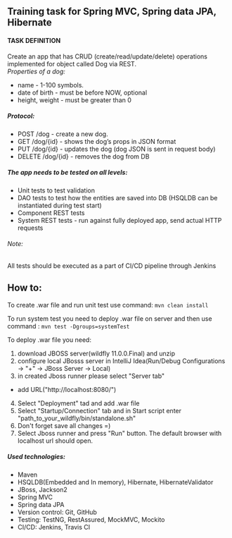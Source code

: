 ## **Training task for Spring MVC, Spring data JPA, Hibernate** ##
#### **TASK DEFINITION** ####

Create an app that has CRUD (create/read/update/delete) operations implemented for object called Dog via REST.<br>
_Properties of a dog:_

* name - 1-100 symbols.
* date of birth - must be before NOW, optional
* height, weight - must be greater than 0

<h5><i>Protocol:</i></h5>

* POST /dog - create a new dog.
* GET /dog/{id} - shows the dog’s props in JSON format
* PUT /dog/{id} - updates the dog (dog JSON is sent in request body)
* DELETE /dog/{id} - removes the dog from DB

<h5><i>The app needs to be tested on all levels:</i></h5>

 - Unit tests to test validation
 - DAO tests to test how the entities are saved into DB (HSQLDB can be instantiated during test start)
 - Component REST tests
 - System REST tests - run against fully deployed app, send actual HTTP requests

<h6><i>Note:</i></h6> All tests should be executed as a part of CI/CD pipeline through Jenkins

How to:
-------
To create .war file and run unit test use command: ``mvn clean install``

To run system test you need to deploy .war file on server and then use command : ``mvn test -Dgroups=systemTest``

To deploy .war file you need:
1) download JBOSS server(wildfly 11.0.0.Final) and unzip
2) configure local JBosss server in IntelliJ Idea(Run/Debug Configurations -> "+" -> JBoss Server -> Local)
3) in created Jboss runner please select "Server tab"
 - add URL("http://localhost:8080/")
4) Select "Deployment" tad and add .war file 
5) Select "Startup/Connection" tab and in Start script enter "path_to_your_wildfly/bin/standalone.sh"
6) Don't forget save all changes =)
7) Select Jboss runner and press "Run" button. The default browser with localhost url should open. 

<h5><i>Used technologies:</i></h5>

 - Maven
 - HSQLDB(Embedded and In memory), Hibernate, HibernateValidator
 - JBoss, Jackson2
 - Spring MVC
 - Spring data JPA
 - Version control: Git, GitHub
 - Testing: TestNG, RestAssured, MockMVC, Mockito
 - CI/CD: Jenkins, Travis CI
 
